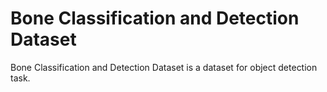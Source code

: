 # Bone Classification and Detection Dataset

Bone Classification and Detection Dataset is a dataset for object detection task.